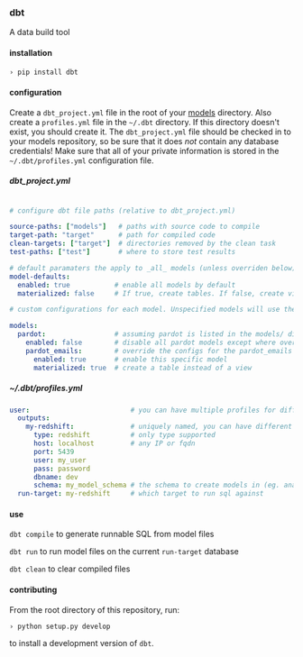 ### dbt

A data build tool

#### installation

```bash
› pip install dbt
```

#### configuration

  Create a `dbt_project.yml` file in the root of your [models](https://github.com/analyst-collective/models) directory. Also create a  `profiles.yml` file in the `~/.dbt` directory. If this directory doesn't exist, you should create it. The
  `dbt_project.yml` file should be checked in to your models repository, so be sure that it does *not* contain any database
  credentials! Make sure that all of your private information is stored in the `~/.dbt/profiles.yml` configuration file.

##### dbt_project.yml
```yml

# configure dbt file paths (relative to dbt_project.yml)

source-paths: ["models"]   # paths with source code to compile
target-path: "target"      # path for compiled code
clean-targets: ["target"]  # directories removed by the clean task
test-paths: ["test"]       # where to store test results

# default paramaters the apply to _all_ models (unless overriden below)
model-defaults:
  enabled: true           # enable all models by default
  materialized: false     # If true, create tables. If false, create views

# custom configurations for each model. Unspecified models will use the model-defaults information above.

models:
  pardot:                 # assuming pardot is listed in the models/ directory                   
    enabled: false        # disable all pardot models except where overriden
    pardot_emails:        # override the configs for the pardot_emails model
      enabled: true       # enable this specific model
      materialized: true  # create a table instead of a view
```

##### ~/.dbt/profiles.yml
```yml
user:                         # you can have multiple profiles for different projects
  outputs:
    my-redshift:              # uniquely named, you can have different targets in a profile
      type: redshift          # only type supported
      host: localhost         # any IP or fqdn
      port: 5439
      user: my_user
      pass: password
      dbname: dev
      schema: my_model_schema # the schema to create models in (eg. analyst_collective)
  run-target: my-redshift     # which target to run sql against
```

#### use

`dbt compile` to generate runnable SQL from model files

`dbt run` to run model files on the current `run-target` database

`dbt clean` to clear compiled files


#### contributing

From the root directory of this repository, run:
```bash
› python setup.py develop
```

to install a development version of `dbt`.
